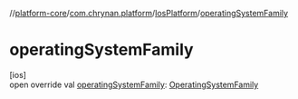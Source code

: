 //[platform-core](../../../index.md)/[com.chrynan.platform](../index.md)/[IosPlatform](index.md)/[operatingSystemFamily](operating-system-family.md)

# operatingSystemFamily

[ios]\
open override val [operatingSystemFamily](operating-system-family.md): [OperatingSystemFamily](../-operating-system-family/index.md)
